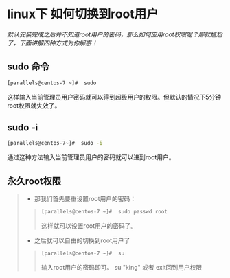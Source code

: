 # linux下 如何切换到root用户
*默认安装完成之后并不知道root用户的密码，那么如何应用root权限呢？那就尴尬了，下面讲解四种方式为你解惑！*


## sudo 命令  
``` sh
[parallels@centos-7 ~]#  sudo
```
这样输入当前管理员用户密码就可以得到超级用户的权限。但默认的情况下5分钟root权限就失效了。

## sudo -i
``` sh
[parallels@centos-7~]#  sudo -i
```
通过这种方法输入当前管理员用户的密码就可以进到root用户。

## 永久root权限

> * 那我们首先要重设置root用户的密码：
> > ``` sh
> > [parallels@centos-7 ~]#  sudo passwd root
> > ```
> > 这样就可以设置root用户的密码了。
> * 之后就可以自由的切换到root用户了
> > 
> > ``` sh
> > [parallels@centos-7 ~]#  su
> > ```
> > 输入root用户的密码即可。
> > su "king" 或者 exit回到用户权限








